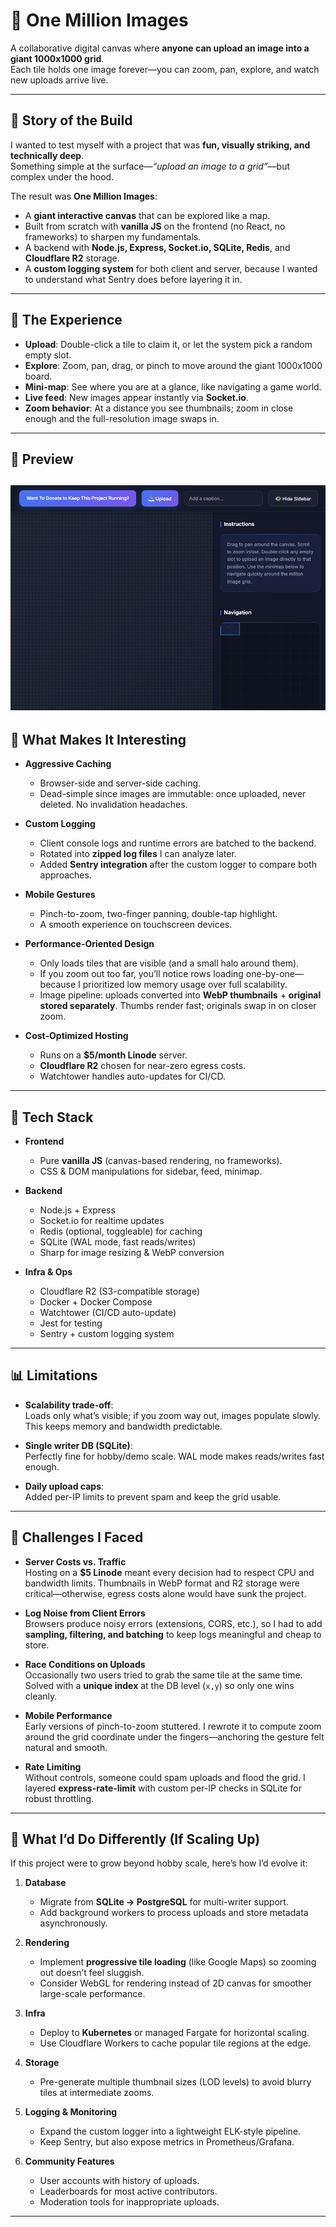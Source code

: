 # 🌌 One Million Images

A collaborative digital canvas where **anyone can upload an image into a giant 1000x1000 grid**.  
Each tile holds one image forever—you can zoom, pan, explore, and watch new uploads arrive live.

---

## 📖 Story of the Build

I wanted to test myself with a project that was **fun, visually striking, and technically deep**.  
Something simple at the surface—*“upload an image to a grid”*—but complex under the hood.

The result was **One Million Images**:  
- A **giant interactive canvas** that can be explored like a map.  
- Built from scratch with **vanilla JS** on the frontend (no React, no frameworks) to sharpen my fundamentals.  
- A backend with **Node.js, Express, Socket.io, SQLite, Redis**, and **Cloudflare R2** storage.  
- A **custom logging system** for both client and server, because I wanted to understand what Sentry does before layering it in.

---

## 🎨 The Experience

- **Upload**: Double-click a tile to claim it, or let the system pick a random empty slot.
- **Explore**: Zoom, pan, drag, or pinch to move around the giant 1000x1000 board.
- **Mini-map**: See where you are at a glance, like navigating a game world.
- **Live feed**: New images appear instantly via **Socket.io**.
- **Zoom behavior**: At a distance you see thumbnails; zoom in close enough and the full-resolution image swaps in.

---
## 📸 Preview

![Preview](./Preview-OMI.png)
---

## 🔑 What Makes It Interesting

- **Aggressive Caching**
  - Browser-side and server-side caching.
  - Dead-simple since images are immutable: once uploaded, never deleted. No invalidation headaches.

- **Custom Logging**
  - Client console logs and runtime errors are batched to the backend.
  - Rotated into **zipped log files** I can analyze later.
  - Added **Sentry integration** after the custom logger to compare both approaches.

- **Mobile Gestures**
  - Pinch-to-zoom, two-finger panning, double-tap highlight.
  - A smooth experience on touchscreen devices.

- **Performance-Oriented Design**
  - Only loads tiles that are visible (and a small halo around them).
  - If you zoom out too far, you’ll notice rows loading one-by-one—because I prioritized low memory usage over full scalability.
  - Image pipeline: uploads converted into **WebP thumbnails** + **original stored separately**. Thumbs render fast; originals swap in on closer zoom.

- **Cost-Optimized Hosting**
  - Runs on a **$5/month Linode** server.  
  - **Cloudflare R2** chosen for near-zero egress costs.  
  - Watchtower handles auto-updates for CI/CD.  

---

## 🧰 Tech Stack

- **Frontend**
  - Pure **vanilla JS** (canvas-based rendering, no frameworks).
  - CSS & DOM manipulations for sidebar, feed, minimap.

- **Backend**
  - Node.js + Express
  - Socket.io for realtime updates
  - Redis (optional, toggleable) for caching
  - SQLite (WAL mode, fast reads/writes)
  - Sharp for image resizing & WebP conversion

- **Infra & Ops**
  - Cloudflare R2 (S3-compatible storage)  
  - Docker + Docker Compose  
  - Watchtower (CI/CD auto-update)  
  - Jest for testing  
  - Sentry + custom logging system  

---

## 📊 Limitations

- **Scalability trade-off**:  
  Loads only what’s visible; if you zoom way out, images populate slowly. This keeps memory and bandwidth predictable.  

- **Single writer DB (SQLite)**:  
  Perfectly fine for hobby/demo scale. WAL mode makes reads/writes fast enough.  

- **Daily upload caps**:  
  Added per-IP limits to prevent spam and keep the grid usable.

---

## 🧩 Challenges I Faced

- **Server Costs vs. Traffic**  
  Hosting on a **$5 Linode** meant every decision had to respect CPU and bandwidth limits. Thumbnails in WebP format and R2 storage were critical—otherwise, egress costs alone would have sunk the project.  

- **Log Noise from Client Errors**  
  Browsers produce noisy errors (extensions, CORS, etc.), so I had to add **sampling, filtering, and batching** to keep logs meaningful and cheap to store.  

- **Race Conditions on Uploads**  
  Occasionally two users tried to grab the same tile at the same time. Solved with a **unique index** at the DB level (`x,y`) so only one wins cleanly.  

- **Mobile Performance**  
  Early versions of pinch-to-zoom stuttered. I rewrote it to compute zoom around the grid coordinate under the fingers—anchoring the gesture felt natural and smooth.  

- **Rate Limiting**  
  Without controls, someone could spam uploads and flood the grid. I layered **express-rate-limit** with custom per-IP checks in SQLite for robust throttling.

---

## 🔮 What I’d Do Differently (If Scaling Up)

If this project were to grow beyond hobby scale, here’s how I’d evolve it:

1. **Database**  
   - Migrate from **SQLite → PostgreSQL** for multi-writer support.  
   - Add background workers to process uploads and store metadata asynchronously.  

2. **Rendering**  
   - Implement **progressive tile loading** (like Google Maps) so zooming out doesn’t feel sluggish.  
   - Consider WebGL for rendering instead of 2D canvas for smoother large-scale performance.  

3. **Infra**  
   - Deploy to **Kubernetes** or managed Fargate for horizontal scaling.  
   - Use Cloudflare Workers to cache popular tile regions at the edge.  

4. **Storage**  
   - Pre-generate multiple thumbnail sizes (LOD levels) to avoid blurry tiles at intermediate zooms.  

5. **Logging & Monitoring**  
   - Expand the custom logger into a lightweight ELK-style pipeline.  
   - Keep Sentry, but also expose metrics in Prometheus/Grafana.  

6. **Community Features**  
   - User accounts with history of uploads.  
   - Leaderboards for most active contributors.  
   - Moderation tools for inappropriate uploads.  

---
